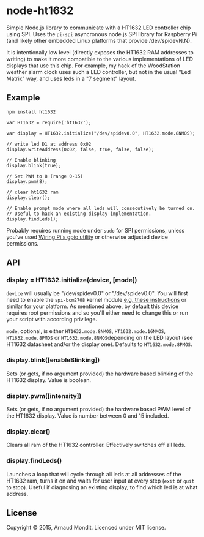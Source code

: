 # node-ht1632

Simple Node.js library to communicate with a HT1632 LED controller chip using SPI. Uses the `pi-spi` asyncronous node.js SPI library for Raspberry Pi (and likely other embedded Linux platforms that provide /dev/spidevN.N).

It is intentionally low level (directly exposes the HT1632 RAM addresses to writing) to make it more compatible to the various implementations of LED displays that use this chip. For example, my hack of the WoodStation weather alarm clock uses such a LED controller, but not in the usual "Led Matrix" way, and uses leds in a "7 segment" layout.


## Example

`npm install ht1632`


```
var HT1632 = require('ht1632');

var display = HT1632.initialize("/dev/spidev0.0", HT1632.mode.8NMOS);

// write led D1 at address 0x02
display.writeAddress(0x02, false, true, false, false);

// Enable blinking
display.blink(true);

// Set PWM to 8 (range 0-15)
display.pwm(8);

// clear ht1632 ram 
display.clear();

// Enable prompt mode where all leds will consecutively be turned on.
// Useful to hack an existing display implementation.
display.findLeds();

```

Probably requires running node under `sudo` for SPI permissions, unless you've used [Wiring Pi's gpio utility](https://projects.drogon.net/raspberry-pi/wiringpi/the-gpio-utility/) or otherwise adjusted device permissions.

## API

### display = HT1632.initialize(device, [mode])

`device` will usually be "/dev/spidev0.0" or "/dev/spidev0.0". You will first need to enable the `spi-bcm2708` kernel module [e.g. these instructions](http://scruss.com/blog/2013/01/19/the-quite-rubbish-clock/#spi) or similar for your platform. As mentioned above, by default this device requires root permissions and so you'll either need to change this or run your script with according privilege.

`mode`, optional,  is either `HT1632.mode.8NMOS`, `HT1632.mode.16NMOS`, `HT1632.mode.8PMOS` or `HT1632.mode.8NMOS`depending on the LED layout (see HT1632 datasheet and/or the display one). Defaults to `HT1632.mode.8PMOS`.

### display.blink([enableBlinking])

Sets (or gets, if no argument provided) the hardware based blinking of the HT1632 display. Value is boolean.

### display.pwm([intensity])

Sets (or gets, if no argument provided) the hardware based PWM level of the HT1632 display. Value is number between 0 and 15 included.

### display.clear()

Clears all ram of the HT1632 controller. Effectively switches off all leds.

### display.findLeds()

Launches a loop that will cycle through all leds at all addresses of the HT1632 ram, turns it on and waits for user input at every step (`exit` or `quit` to stop).
Useful if diagnosing an existing display, to find which led is at what address.

## License

Copyright © 2015, Arnaud Mondit.
Licenced under MIT license.
